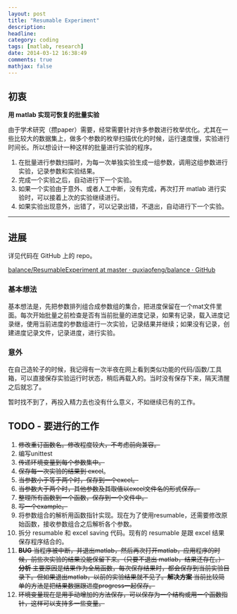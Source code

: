 ```yaml
---
layout: post
title: "Resumable Experiment"
description: 
headline: 
category: coding
tags: [matlab, research]
date: 2014-03-12 16:38:49
comments: true
mathjax: false
---
```


初衷
--

**用 matlab 实现可恢复的批量实验**

<!--more-->

由于学术研究（攒paper）需要，经常需要针对许多参数进行枚举优化。尤其在一些比较大的数据集上，做多个参数的枚举扫描优化的时候，运行速度慢，实验进行时间长。所以想设计一种这样的批量进行实验的程序。

1. 在批量进行参数扫描时，为每一次单独实验生成一组参数，调用这组参数进行实验，记录参数和实验结果。
2. 完成一个实验之后，自动进行下一个实验。
3. 如果一个实验由于意外、或者人工中断，没有完成，再次打开 matlab 进行实验时，可以接着上次的实验继续进行。
4. 如果实验出现意外，出错了，可以记录出错，不退出，自动进行下一个实验。

---

进展
-----

详见代码在 GitHub 上的 repo。

[balance/ResumableExperiment at master · quxiaofeng/balance · GitHub](https://github.com/quxiaofeng/balance/tree/master/ResumableExperiment)

### 基本想法 ###

基本想法是，先把参数排列组合成参数组的集合，把进度保留在一个mat文件里面。每次开始批量之前检查是否有当前批量的进度记录，如果有记录，载入进度记录继，使用当前进度的参数组进行一次实验，记录结果并继续；如果没有记录，创建进度记录文件，记录进度，进行实验。

### 意外 ###

在自己造轮子的时候，我记得有一次半夜在网上看到类似功能的代码/函数/工具箱，可以直接保存实验运行时状态，稍后再载入的。当时没有保存下来，隔天清醒之后就忘了。
 
暂时找不到了，再投入精力去也没有什么意义，不如继续已有的工作。

TODO - 要进行的工作
-------------

1.  <del>修改重订函数名。修改程度较大，不考虑前向兼容。</del>
2.  编写unittest
3.  <del>传递环境变量到每个参数集中。</del>
4.  <del>保存每一次实验的结果到 excel</del>。
5.  <del>当参数小于等于两个时，保存到一个excel。</del>
6.  <del>当参数大于两个时，其他参数及其取值以excel文件名的形式保存。</del>
7.  <del>整理所有函数到一个函数，保存到一个文件中。</del>
8.  <del>写一个example。</del>
9.  将参数组合的解析用函数指针实现。现在为了使用resumable，还需要修改原始函数，接收参数组合之后解析各个参数。
10.  拆分 resumable 和 excel saving 代码。现有的 resumable 是跟 excel 结果保存程序结合的。
11. <del>**BUG** 当程序被中断，并退出matlab，然后再次打开matlab，应用程序的时候，前些次实验的结果没能保留下来。（只要不退出 matlab，结果还存在。）**分析** 主要原因是结果作为全局函数，每次保存结果时，都会保存到当前实验目录下。但如果退出matlab，以前的实验结果就不见了。**解决方案** 当前比较简单的方法是把结果数据跟进度progress一起保存。</del>
12. <del>环境变量现在是用手动增加的方法保存，可以保存为一个结构或用一个函数指针，这样可以支持多一些变量。</del>